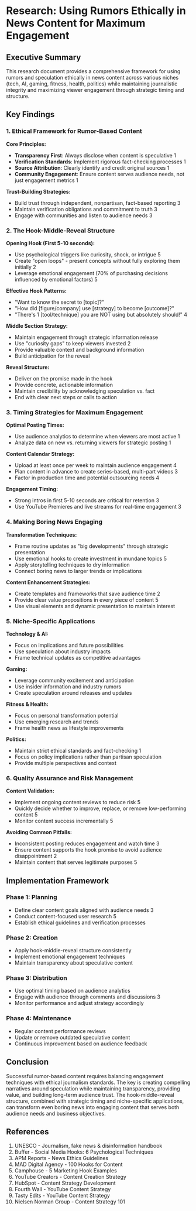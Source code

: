 # Research: Using Rumors Ethically in News Content for Maximum Engagement

## Executive Summary

This research document provides a comprehensive framework for using rumors and speculation ethically in news content across various niches (tech, AI, gaming, fitness, health, politics) while maintaining journalistic integrity and maximizing viewer engagement through strategic timing and structure.

## Key Findings

### 1. Ethical Framework for Rumor-Based Content

**Core Principles:**
- **Transparency First**: Always disclose when content is speculative <mcreference link="https://unesdoc.unesco.org/ark:/48223/pf0000265552" index="1">1</mcreference>
- **Verification Standards**: Implement rigorous fact-checking processes <mcreference link="https://unesdoc.unesco.org/ark:/48223/pf0000265552" index="1">1</mcreference>
- **Source Attribution**: Clearly identify and credit original sources <mcreference link="https://unesdoc.unesco.org/ark:/48223/pf0000265552" index="1">1</mcreference>
- **Community Engagement**: Ensure content serves audience needs, not just engagement metrics <mcreference link="https://unesdoc.unesco.org/ark:/48223/pf0000265552" index="1">1</mcreference>

**Trust-Building Strategies:**
- Build trust through independent, nonpartisan, fact-based reporting <mcreference link="https://www.apmreports.org/news-ethics-guidelines" index="3">3</mcreference>
- Maintain verification obligations and commitment to truth <mcreference link="https://www.apmreports.org/news-ethics-guidelines" index="3">3</mcreference>
- Engage with communities and listen to audience needs <mcreference link="https://www.apmreports.org/news-ethics-guidelines" index="3">3</mcreference>

### 2. The Hook-Middle-Reveal Structure

**Opening Hook (First 5-10 seconds):**
- Use psychological triggers like curiosity, shock, or intrigue <mcreference link="https://camphouse.io/blog/marketing-hook-examples" index="5">5</mcreference>
- Create "open loops" - present concepts without fully exploring them initially <mcreference link="https://buffer.com/resources/social-media-hooks/" index="2">2</mcreference>
- Leverage emotional engagement (70% of purchasing decisions influenced by emotional factors) <mcreference link="https://camphouse.io/blog/marketing-hook-examples" index="5">5</mcreference>

**Effective Hook Patterns:**
- "Want to know the secret to [topic]?"
- "How did [figure/company] use [strategy] to become [outcome]?"
- "There's 1 [tool/technique] you are NOT using but absolutely should!" <mcreference link="https://www.madsocialagency.com/blog/100-hooks-for-content" index="4">4</mcreference>

**Middle Section Strategy:**
- Maintain engagement through strategic information release
- Use "curiosity gaps" to keep viewers invested <mcreference link="https://buffer.com/resources/social-media-hooks/" index="2">2</mcreference>
- Provide valuable context and background information
- Build anticipation for the reveal

**Reveal Structure:**
- Deliver on the promise made in the hook
- Provide concrete, actionable information
- Maintain credibility by acknowledging speculation vs. fact
- End with clear next steps or calls to action

### 3. Timing Strategies for Maximum Engagement

**Optimal Posting Times:**
- Use audience analytics to determine when viewers are most active <mcreference link="https://www.youtube.com/intl/en_us/creators/how-things-work/content-creation-strategy/" index="1">1</mcreference>
- Analyze data on new vs. returning viewers for strategic posting <mcreference link="https://www.youtube.com/intl/en_us/creators/how-things-work/content-creation-strategy/" index="1">1</mcreference>

**Content Calendar Strategy:**
- Upload at least once per week to maintain audience engagement <mcreference link="https://www.tastyedits.com/how-to-build-a-killer-youtube-content-strategy-for-your-channel/" index="4">4</mcreference>
- Plan content in advance to create series-based, multi-part videos <mcreference link="https://fourthwall.com/blog/smash-your-youtube-content-strategy-in-6-steps" index="3">3</mcreference>
- Factor in production time and potential outsourcing needs <mcreference link="https://www.tastyedits.com/how-to-build-a-killer-youtube-content-strategy-for-your-channel/" index="4">4</mcreference>

**Engagement Timing:**
- Strong intros in first 5-10 seconds are critical for retention <mcreference link="https://fourthwall.com/blog/smash-your-youtube-content-strategy-in-6-steps" index="3">3</mcreference>
- Use YouTube Premieres and live streams for real-time engagement <mcreference link="https://fourthwall.com/blog/smash-your-youtube-content-strategy-in-6-steps" index="3">3</mcreference>

### 4. Making Boring News Engaging

**Transformation Techniques:**
- Frame routine updates as "big developments" through strategic presentation
- Use emotional hooks to create investment in mundane topics <mcreference link="https://camphouse.io/blog/marketing-hook-examples" index="5">5</mcreference>
- Apply storytelling techniques to dry information
- Connect boring news to larger trends or implications

**Content Enhancement Strategies:**
- Create templates and frameworks that save audience time <mcreference link="https://blog.hubspot.com/marketing/content-marketing-plan" index="2">2</mcreference>
- Provide clear value propositions in every piece of content <mcreference link="https://camphouse.io/blog/marketing-hook-examples" index="5">5</mcreference>
- Use visual elements and dynamic presentation to maintain interest

### 5. Niche-Specific Applications

**Technology & AI:**
- Focus on implications and future possibilities
- Use speculation about industry impacts
- Frame technical updates as competitive advantages

**Gaming:**
- Leverage community excitement and anticipation
- Use insider information and industry rumors
- Create speculation around releases and updates

**Fitness & Health:**
- Focus on personal transformation potential
- Use emerging research and trends
- Frame health news as lifestyle improvements

**Politics:**
- Maintain strict ethical standards and fact-checking <mcreference link="https://unesdoc.unesco.org/ark:/48223/pf0000265552" index="1">1</mcreference>
- Focus on policy implications rather than partisan speculation
- Provide multiple perspectives and context

### 6. Quality Assurance and Risk Management

**Content Validation:**
- Implement ongoing content reviews to reduce risk <mcreference link="https://www.nngroup.com/articles/content-strategy/" index="5">5</mcreference>
- Quickly decide whether to improve, replace, or remove low-performing content <mcreference link="https://www.nngroup.com/articles/content-strategy/" index="5">5</mcreference>
- Monitor content success incrementally <mcreference link="https://www.nngroup.com/articles/content-strategy/" index="5">5</mcreference>

**Avoiding Common Pitfalls:**
- Inconsistent posting reduces engagement and watch time <mcreference link="https://fourthwall.com/blog/smash-your-youtube-content-strategy-in-6-steps" index="3">3</mcreference>
- Ensure content supports the hook promise to avoid audience disappointment <mcreference link="https://buffer.com/resources/social-media-hooks/" index="2">2</mcreference>
- Maintain content that serves legitimate purposes <mcreference link="https://www.nngroup.com/articles/content-strategy/" index="5">5</mcreference>

## Implementation Framework

### Phase 1: Planning
- Define clear content goals aligned with audience needs <mcreference link="https://fourthwall.com/blog/smash-your-youtube-content-strategy-in-6-steps" index="3">3</mcreference>
- Conduct content-focused user research <mcreference link="https://www.nngroup.com/articles/content-strategy/" index="5">5</mcreference>
- Establish ethical guidelines and verification processes

### Phase 2: Creation
- Apply hook-middle-reveal structure consistently
- Implement emotional engagement techniques
- Maintain transparency about speculative content

### Phase 3: Distribution
- Use optimal timing based on audience analytics
- Engage with audience through comments and discussions <mcreference link="https://fourthwall.com/blog/smash-your-youtube-content-strategy-in-6-steps" index="3">3</mcreference>
- Monitor performance and adjust strategy accordingly

### Phase 4: Maintenance
- Regular content performance reviews
- Update or remove outdated speculative content
- Continuous improvement based on audience feedback

## Conclusion

Successful rumor-based content requires balancing engagement techniques with ethical journalism standards. The key is creating compelling narratives around speculation while maintaining transparency, providing value, and building long-term audience trust. The hook-middle-reveal structure, combined with strategic timing and niche-specific applications, can transform even boring news into engaging content that serves both audience needs and business objectives.

## References

1. UNESCO - Journalism, fake news & disinformation handbook
2. Buffer - Social Media Hooks: 6 Psychological Techniques
3. APM Reports - News Ethics Guidelines
4. MAD Digital Agency - 100 Hooks for Content
5. Camphouse - 5 Marketing Hook Examples
6. YouTube Creators - Content Creation Strategy
7. HubSpot - Content Strategy Development
8. Fourth Wall - YouTube Content Strategy
9. Tasty Edits - YouTube Content Strategy
10. Nielsen Norman Group - Content Strategy 101
